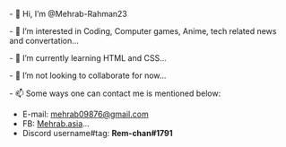 

<p>- 👋 Hi, I’m @Mehrab-Rahman23</p>
<p>- 👀 I’m interested in Coding, Computer games, Anime, tech related news and convertation...</p>
<p>- 🌱 I’m currently learning HTML and CSS...</p>
<p>- 💞️ I’m not looking to collaborate for now...</p>
<p>- 📫 Some ways one can contact me is mentioned below:
 <ul><li>E-mail: <a href = "mailto: mehrab09876@gmail.com">mehrab09876@gmail.com</a></li>
 <li>FB: <a href="https://fb.com" target="_blank">Mehrab.asia</a>...</li>
 <li>Discord username#tag: <strong>Rem-chan#1791</strong></li></ul></p>

</body>

<!---
Mehrab-Rahman23/Mehrab-Rahman23 is a ✨ special ✨ repository because its `README.md` (this file) appears on your GitHub profile.
You can click the Preview link to take a look at your changes.
--->
